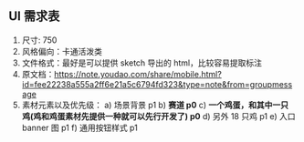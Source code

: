 ## UI 需求表
1. 尺寸: 750
2. 风格偏向：卡通活泼类
3. 文件格式：最好是可以提供 sketch 导出的 html，比较容易提取标注
4. 原文档：https://note.youdao.com/share/mobile.html?id=fee22238a555a2ff6e21a5c6794fd323&type=note&from=groupmessage
5. 素材元素以及优先级：
  a) 场景背景 p1
  b) **赛道 p0**
  c) **一个鸡蛋，和其中一只鸡(鸡和鸡蛋素材先提供一种就可以先行开发了) p0**
  d) 另外 18 只鸡 p1
  e) 入口 banner 图  p1
  f) 通用按钮样式 p1
